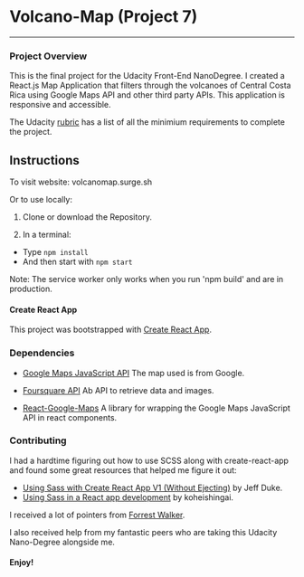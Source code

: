# Volcano-Map (Project 7)

---

### Project Overview

This is the final project for the Udacity Front-End NanoDegree. I created a React.js Map Application that filters through the volcanoes of Central Costa Rica using Google Maps API and other third party APIs. This application is responsive and accessible.

The Udacity [rubric](https://review.udacity.com/#!/rubrics/1351/view) has a list of all the minimium requirements to complete the project.

## Instructions

To visit website: volcanomap.surge.sh

Or to use locally:

1. Clone or download the Repository.

2. In a terminal:

- Type `npm install`
- And then start with `npm start`

Note: The service worker only works when you run 'npm build' and are in production.

#### Create React App

This project was bootstrapped with [Create React App](https://github.com/facebook/create-react-app).

### Dependencies

- [Google Maps JavaScript API](https://developers.google.com/maps/documentation/javascript/tutorial)
  The map used is from Google.

- [Foursquare API](https://developer.foursquare.com/)
  Ab API to retrieve data and images.

- [React-Google-Maps](https://tomchentw.github.io/react-google-maps/)
  A library for wrapping the Google Maps JavaScript API in react components.

### Contributing

I had a hardtime figuring out how to use SCSS along with create-react-app and found some great resources that helped me figure it out:

- [Using Sass with Create React App V1 (Without Ejecting)](https://hackernoon.com/using-sass-with-create-react-app-without-ejecting-b5f4f827ed9e) by Jeff Duke.
- [Using Sass in a React app development](https://dev.to/koheishingaihq/react-with-sass-11e) by koheishingai.

I received a lot of pointers from [Forrest Walker](https://www.youtube.com/playlist?list=PL4rQq4MQP1crXuPtruu_eijgOUUXhcUCP).

I also received help from my fantastic peers who are taking
this Udacity Nano-Degree alongside me.

#### Enjoy!
